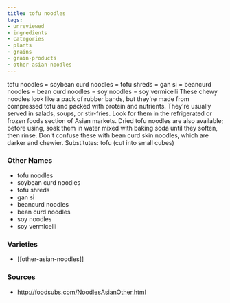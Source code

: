 ```yaml
---
title: tofu noodles
tags:
- unreviewed
- ingredients
- categories
- plants
- grains
- grain-products
- other-asian-noodles
---
```

tofu noodles = soybean curd noodles = tofu shreds = gan si = beancurd noodles = bean curd noodles = soy noodles = soy vermicelli These chewy noodles look like a pack of rubber bands, but they're made from compressed tofu and packed with protein and nutrients. They're usually served in salads, soups, or stir-fries. Look for them in the refrigerated or frozen foods section of Asian markets. Dried tofu noodles are also available; before using, soak them in water mixed with baking soda until they soften, then rinse. Don't confuse these with bean curd skin noodles, which are darker and chewier. Substitutes: tofu (cut into small cubes)

### Other Names

* tofu noodles
* soybean curd noodles
* tofu shreds
* gan si
* beancurd noodles
* bean curd noodles
* soy noodles
* soy vermicelli

### Varieties

* [[other-asian-noodles]]

### Sources
* http://foodsubs.com/NoodlesAsianOther.html
